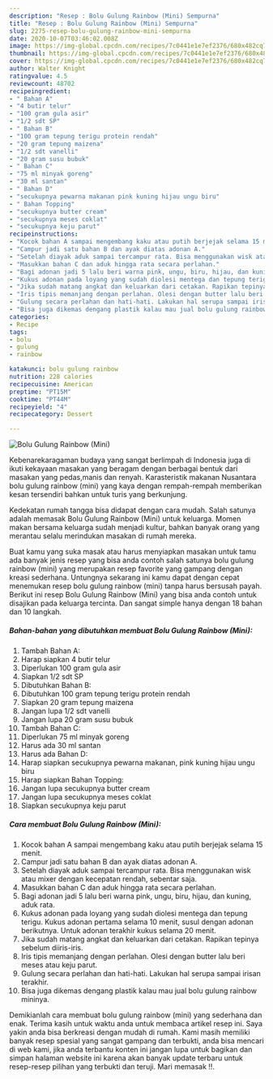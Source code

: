 ```yaml
---
description: "Resep : Bolu Gulung Rainbow (Mini) Sempurna"
title: "Resep : Bolu Gulung Rainbow (Mini) Sempurna"
slug: 2275-resep-bolu-gulung-rainbow-mini-sempurna
date: 2020-10-07T03:46:02.008Z
image: https://img-global.cpcdn.com/recipes/7c0441e1e7ef2376/680x482cq70/bolu-gulung-rainbow-mini-foto-resep-utama.jpg
thumbnail: https://img-global.cpcdn.com/recipes/7c0441e1e7ef2376/680x482cq70/bolu-gulung-rainbow-mini-foto-resep-utama.jpg
cover: https://img-global.cpcdn.com/recipes/7c0441e1e7ef2376/680x482cq70/bolu-gulung-rainbow-mini-foto-resep-utama.jpg
author: Walter Knight
ratingvalue: 4.5
reviewcount: 48702
recipeingredient:
- " Bahan A"
- "4 butir telur"
- "100 gram gula asir"
- "1/2 sdt SP"
- " Bahan B"
- "100 gram tepung terigu protein rendah"
- "20 gram tepung maizena"
- "1/2 sdt vanelli"
- "20 gram susu bubuk"
- " Bahan C"
- "75 ml minyak goreng"
- "30 ml santan"
- " Bahan D"
- "secukupnya pewarna makanan pink kuning hijau ungu biru"
- " Bahan Topping"
- "secukupnya butter cream"
- "secukupnya meses coklat"
- "secukupnya keju parut"
recipeinstructions:
- "Kocok bahan A sampai mengembang kaku atau putih berjejak selama 15 menit."
- "Campur jadi satu bahan B dan ayak diatas adonan A."
- "Setelah diayak aduk sampai tercampur rata. Bisa menggunakan wisk atau mixer dengan kecepatan rendah, sebentar saja."
- "Masukkan bahan C dan aduk hingga rata secara perlahan."
- "Bagi adonan jadi 5 lalu beri warna pink, ungu, biru, hijau, dan kuning, aduk rata."
- "Kukus adonan pada loyang yang sudah diolesi mentega dan tepung terigu. Kukus adonan pertama selama 10 menit, susul dengan adonan berikutnya. Untuk adonan terakhir kukus selama 20 menit."
- "Jika sudah matang angkat dan keluarkan dari cetakan. Rapikan tepinya sebelum diiris-iris."
- "Iris tipis memanjang dengan perlahan. Olesi dengan butter lalu beri meses atau keju parut."
- "Gulung secara perlahan dan hati-hati. Lakukan hal serupa sampai irisan terakhir."
- "Bisa juga dikemas dengang plastik kalau mau jual bolu gulung rainbow mininya."
categories:
- Recipe
tags:
- bolu
- gulung
- rainbow

katakunci: bolu gulung rainbow 
nutrition: 228 calories
recipecuisine: American
preptime: "PT15M"
cooktime: "PT44M"
recipeyield: "4"
recipecategory: Dessert

---
```



![Bolu Gulung Rainbow (Mini)](https://img-global.cpcdn.com/recipes/7c0441e1e7ef2376/680x482cq70/bolu-gulung-rainbow-mini-foto-resep-utama.jpg)

Kebenarekaragaman budaya yang sangat berlimpah di Indonesia juga di ikuti kekayaan masakan yang beragam dengan berbagai bentuk dari masakan yang pedas,manis dan renyah. Karasteristik makanan Nusantara bolu gulung rainbow (mini) yang kaya dengan rempah-rempah memberikan kesan tersendiri bahkan untuk turis yang berkunjung.




Kedekatan rumah tangga bisa didapat dengan cara mudah. Salah satunya adalah memasak Bolu Gulung Rainbow (Mini) untuk keluarga. Momen makan bersama keluarga sudah menjadi kultur, bahkan banyak orang yang merantau selalu merindukan masakan di rumah mereka.

Buat kamu yang suka masak atau harus menyiapkan masakan untuk tamu ada banyak jenis resep yang bisa anda contoh salah satunya bolu gulung rainbow (mini) yang merupakan resep favorite yang gampang dengan kreasi sederhana. Untungnya sekarang ini kamu dapat dengan cepat menemukan resep bolu gulung rainbow (mini) tanpa harus bersusah payah.
Berikut ini resep Bolu Gulung Rainbow (Mini) yang bisa anda contoh untuk disajikan pada keluarga tercinta. Dan sangat simple hanya dengan 18 bahan dan 10 langkah.


<!--inarticleads1-->

##### Bahan-bahan yang dibutuhkan membuat Bolu Gulung Rainbow (Mini):

1. Tambah  Bahan A:
1. Harap siapkan 4 butir telur
1. Diperlukan 100 gram gula asir
1. Siapkan 1/2 sdt SP
1. Dibutuhkan  Bahan B:
1. Dibutuhkan 100 gram tepung terigu protein rendah
1. Siapkan 20 gram tepung maizena
1. Jangan lupa 1/2 sdt vanelli
1. Jangan lupa 20 gram susu bubuk
1. Tambah  Bahan C:
1. Diperlukan 75 ml minyak goreng
1. Harus ada 30 ml santan
1. Harus ada  Bahan D:
1. Harap siapkan secukupnya pewarna makanan, pink kuning hijau ungu biru
1. Harap siapkan  Bahan Topping:
1. Jangan lupa secukupnya butter cream
1. Jangan lupa secukupnya meses coklat
1. Siapkan secukupnya keju parut




<!--inarticleads2-->

##### Cara membuat  Bolu Gulung Rainbow (Mini):

1. Kocok bahan A sampai mengembang kaku atau putih berjejak selama 15 menit.
1. Campur jadi satu bahan B dan ayak diatas adonan A.
1. Setelah diayak aduk sampai tercampur rata. Bisa menggunakan wisk atau mixer dengan kecepatan rendah, sebentar saja.
1. Masukkan bahan C dan aduk hingga rata secara perlahan.
1. Bagi adonan jadi 5 lalu beri warna pink, ungu, biru, hijau, dan kuning, aduk rata.
1. Kukus adonan pada loyang yang sudah diolesi mentega dan tepung terigu. Kukus adonan pertama selama 10 menit, susul dengan adonan berikutnya. Untuk adonan terakhir kukus selama 20 menit.
1. Jika sudah matang angkat dan keluarkan dari cetakan. Rapikan tepinya sebelum diiris-iris.
1. Iris tipis memanjang dengan perlahan. Olesi dengan butter lalu beri meses atau keju parut.
1. Gulung secara perlahan dan hati-hati. Lakukan hal serupa sampai irisan terakhir.
1. Bisa juga dikemas dengang plastik kalau mau jual bolu gulung rainbow mininya.




Demikianlah cara membuat bolu gulung rainbow (mini) yang sederhana dan enak. Terima kasih untuk waktu anda untuk membaca artikel resep ini. Saya yakin anda bisa berkreasi dengan mudah di rumah. Kami masih memiliki banyak resep spesial yang sangat gampang dan terbukti, anda bisa mencari di web kami, jika anda terbantu konten ini jangan lupa untuk bagikan dan simpan halaman website ini karena akan banyak update terbaru untuk resep-resep pilihan yang terbukti dan teruji. Mari memasak !!. 

